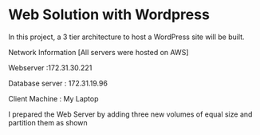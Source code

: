 
#  Web Solution with Wordpress
In this project, a 3 tier architecture to host a WordPress site will be built. 



Network Information [All servers were hosted on AWS]

Webserver  :172.31.30.221

Database server  : 172.31.19.96

Client Machine : My Laptop




I prepared the Web Server by adding three new volumes of equal size and partition them as shown

